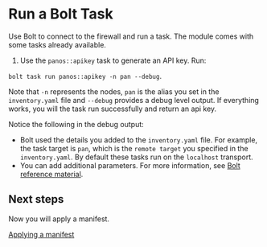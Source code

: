# Run a Bolt Task

Use Bolt to connect to the firewall and run a task. The module comes with some tasks already available.

1. Use the `panos::apikey` task to generate an API key. Run:

`bolt task run panos::apikey -n pan --debug`.

Note that `-n` represents the nodes, `pan` is the alias you set in the `inventory.yaml` file and `--debug` provides a debug level output. If everything works, you will the task run successfully and return an api key.

Notice the following in the debug output:

* Bolt used the details you added to the `inventory.yaml` file. For example, the task target is `pan`, which is the `remote target` you specified in the `inventory.yaml`. By default these tasks run on the `localhost` transport.
* You can add additional parameters. For more information, see [Bolt reference material](https://puppet.com/docs/bolt/latest/bolt_command_reference.html).

## Next steps

Now you will apply a manifest.

[Applying a manifest](./../05-applying-a-manifest/README.md)
